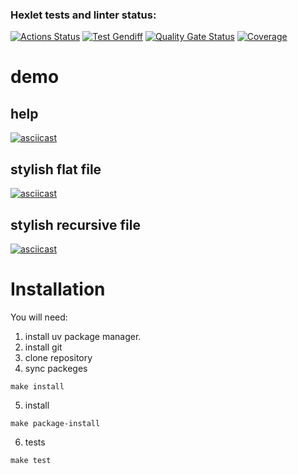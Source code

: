 ### Hexlet tests and linter status:
[![Actions Status](https://github.com/volkbav/python-project-50/actions/workflows/hexlet-check.yml/badge.svg)](https://github.com/volkbav/python-project-50/actions) [![Test Gendiff](https://github.com/volkbav/python-project-50/actions/workflows/test_gendiff.yml/badge.svg)](https://github.com/volkbav/python-project-50/actions/workflows/test_gendiff.yml) [![Quality Gate Status](https://sonarcloud.io/api/project_badges/measure?project=volkbav_python-project-50&metric=alert_status)](https://sonarcloud.io/summary/new_code?id=volkbav_python-project-50) [![Coverage](https://sonarcloud.io/api/project_badges/measure?project=volkbav_python-project-50&metric=coverage)](https://sonarcloud.io/summary/new_code?id=volkbav_python-project-50)

# demo
## help
[![asciicast](https://asciinema.org/a/EMojoDu2gVXMtpPXREJhaS9ml.svg)](https://asciinema.org/a/EMojoDu2gVXMtpPXREJhaS9ml)
## stylish flat file
[![asciicast](https://asciinema.org/a/FtjhzXaZmHMsX0rlfK1t5p93T.svg)](https://asciinema.org/a/FtjhzXaZmHMsX0rlfK1t5p93T)
## stylish recursive file
[![asciicast](https://asciinema.org/a/RWQNJdwC1vYBOZmu2eBSMPTB3.svg)](https://asciinema.org/a/RWQNJdwC1vYBOZmu2eBSMPTB3)

# Installation
You will need:
1. install uv package manager.
2. install git 
3. clone repository
4. sync packeges
```
make install
```
5. install
```
make package-install
```
6. tests
```
make test
```